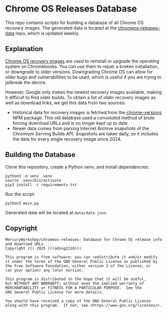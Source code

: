 # Chrome OS Releases Database

This repo contains scripts for building a database of all Chrome OS recovery images. The generated data is located at the [chromeos-releases-data](https://github.com/MercuryWorkshop/chromeos-releases-data) repo, which is updated weekly. 

## Explanation

[Chrome OS recovery images](https://support.google.com/chromebook/answer/1080595?hl=en) are used to reinstall or upgrade the operating system on Chromebooks. You can use them to repair a broken installation, or downgrade to older versions. Downgrading Chrome OS can allow for older bugs and vulnerabilities to be used, which is useful if you are trying to jailbreak the device. 

However, Google only makes the newest recovery images available, making it difficult to find older builds. To obtain a list of older recovery images as well as download links, we get this data from two sources:

- Historical data for recovery images is fetched from the [chrome-versions](https://www.npmjs.com/package/chrome-versions) NPM package. This old database used a convoluted method of brute forcing download URLs and is no longer kept up to date. 
- Newer data comes from parsing Internet Archive snapshots of the Chromium Serving Builds API. Snapshots are taken daily, so it includes the data for every single recovery image since 2024. 

## Building the Database

Clone this repository, create a Python venv, and install dependencies:

```
python3 -m venv .venv
source .venv/bin/activate
pip3 install -r requirements.txt
```

Run the script:

```
python3 main.py
```

Generated data will be located at `data/data.json`. 

## Copyright

```
MercuryWorkshop/chromeos-releases: Database for Chrome OS release info and download URLs
Copyright (C) 2025 (((ading2210)))

This program is free software: you can redistribute it and/or modify
it under the terms of the GNU General Public License as published by
the Free Software Foundation, either version 3 of the License, or
(at your option) any later version.

This program is distributed in the hope that it will be useful,
but WITHOUT ANY WARRANTY; without even the implied warranty of
MERCHANTABILITY or FITNESS FOR A PARTICULAR PURPOSE.  See the
GNU General Public License for more details.

You should have received a copy of the GNU General Public License
along with this program.  If not, see <https://www.gnu.org/licenses/>.
```
